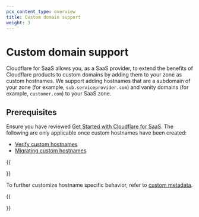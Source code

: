 ```yaml
---
pcx_content_type: overview
title: Custom domain support
weight: 3
---
```

 
# Custom domain support
 
Cloudflare for SaaS allows you, as a SaaS provider, to extend the benefits of Cloudflare products to custom domains by adding them to your zone as custom hostnames. We support adding hostnames that are a subdomain of your zone (for example, `sub.serviceprovider.com`) and vanity domains (for example, `customer.com`) to your SaaS zone.
 
## Prerequisites
 
Ensure you have reviewed [Get Started with Cloudflare for SaaS](/cloudflare-for-saas/start/getting-started/). The following are only applicable once custom hostnames have been created:
 
* [Verify custom hostnames](/cloudflare-for-saas/domain-support/hostname-verification/)
* [Migrating custom hostnames](/cloudflare-for-saas/domain-support/migrating-custom-hostnames/)
 
{{<Aside type="note">}}
 
To further customize hostname specific behavior, refer to [custom metadata](/cloudflare-for-saas/workers-for-platforms/custom-metadata/).
 
{{</Aside>}}
